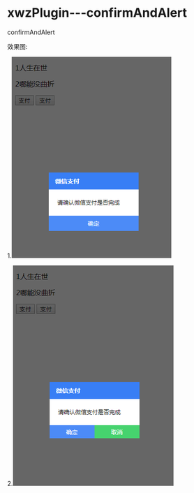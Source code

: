 # xwzPlugin---confirmAndAlert
confirmAndAlert  

效果图:  

1.![image](https://github.com/LoveEmperor/xwzPlugin---confirmAndAlert/blob/master/1.png)  

2.![image](https://github.com/LoveEmperor/xwzPlugin---confirmAndAlert/blob/master/2.png)
